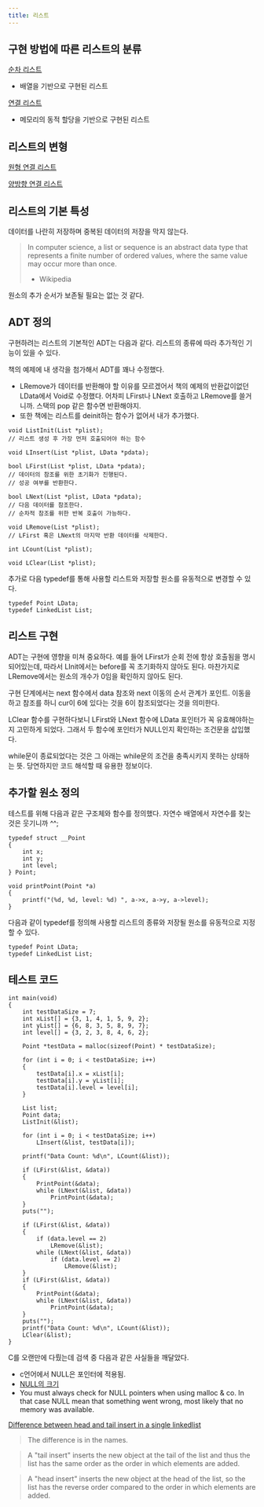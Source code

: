 ```yaml
---
title: 리스트
---
```


## 구현 방법에 따른 리스트의 분류

[순차 리스트](array-list)

- 배열을 기반으로 구현된 리스트

[연결 리스트](linked-list)

- 메모리의 동적 할당을 기반으로 구현된 리스트

## 리스트의 변형

[원형 연결 리스트](circular-linked-list)

[양방향 연결 리스트](double-linked-list)

## 리스트의 기본 특성

데이터를 나란히 저장하며 중복된 데이터의 저장을 막지 않는다. 

> In computer science, a list or sequence is an abstract data type that represents a finite number of ordered values, where the same value may occur more than once.
> - Wikipedia

원소의 추가 순서가 보존될 필요는 없는 것 같다. 

## ADT 정의

구현하려는 리스트의 기본적인 ADT는 다음과 같다. 리스트의 종류에 따라 추가적인 기능이 있을 수 있다. 

책의 예제에 내 생각을 첨가해서 ADT를 꽤나 수정했다. 

- LRemove가 데이터를 반환해야 할 이유를 모르겠어서 책의 예제의 반환값이없던 LData에서 Void로 수정했다. 어차피 LFirst나 LNext 호출하고 LRemove를 쓸거니까. 스택의 pop 같은 함수면 반환해야지. 
- 또한 책에는 리스트를 deinit하는 함수가 없어서 내가 추가했다.

``` {class="language-c"}
void ListInit(List *plist);
// 리스트 생성 후 가장 먼저 호출되어야 하는 함수

void LInsert(List *plist, LData *pdata);

bool LFirst(List *plist, LData *pdata);
// 데이터의 참조를 위한 초기화가 진행된다.
// 성공 여부를 반환한다.

bool LNext(List *plist, LData *pdata);
// 다음 데이터를 참조한다. 
// 순차적 참조를 위한 반복 호출이 가능하다.

void LRemove(List *plist);
// LFirst 혹은 LNext의 마지막 반환 데이터를 삭제한다. 

int LCount(List *plist);

void LClear(List *plist);
```

추가로 다음 typedef를 통해 사용할 리스트와 저장할 원소를 유동적으로 변경할 수 있다. 

``` {class="language-c"}
typedef Point LData;
typedef LinkedList List;
```

## 리스트 구현

ADT는 구현에 영향을 미쳐 중요하다. 예를 들어 LFirst가 순회 전에 항상 호출됨을 명시되어있는데, 따라서 LInit에서는 before를 꼭 초기화하지 않아도 된다. 마찬가지로 LRemove에서는 원소의 개수가 0임을 확인하지 않아도 된다. 

구현 단계에서는 next 함수에서 data 참조와 next 이동의 순서 관계가 포인트. 이동을 하고 참조를 하니 cur이 6에 있다는 것을 6이 참조되었다는 것을 의미한다. 

LClear 함수를 구현하다보니 LFirst와 LNext 함수에 LData 포인터가 꼭 유효해야하는지 고민하게 되었다. 그래서 두 함수에 포인터가 NULL인지 확인하는 조건문을 삽입했다. 

while문이 종료되었다는 것은 그 아래는 while문의 조건을 충족시키지 못하는 상태하는 뜻. 당연하지만 코드 해석할 때 유용한 정보이다. 

## 추가할 원소 정의

테스트를 위해 다음과 같은 구조체와 함수를 정의했다. 자연수 배열에서 자연수를 찾는 것은 웃기니까 ^^;

``` {class="language-c"}
typedef struct __Point
{
    int x;
    int y;
    int level;
} Point;

void printPoint(Point *a)
{
    printf("(%d, %d, level: %d) ", a->x, a->y, a->level);
}
```

다음과 같이 typedef를 정의해 사용할 리스트의 종류와 저장될 원소를 유동적으로 지정할 수 있다. 

``` {class="language-c"}
typedef Point LData;
typedef LinkedList List;
```

## 테스트 코드

``` {class="language-c"}
int main(void)
{
    int testDataSize = 7;
    int xList[] = {3, 1, 4, 1, 5, 9, 2};
    int yList[] = {6, 8, 3, 5, 8, 9, 7};
    int level[] = {3, 2, 3, 8, 4, 6, 2};

    Point *testData = malloc(sizeof(Point) * testDataSize);

    for (int i = 0; i < testDataSize; i++)
    {
        testData[i].x = xList[i];
        testData[i].y = yList[i];
        testData[i].level = level[i];
    }

    List list;
    Point data;
    ListInit(&list);

    for (int i = 0; i < testDataSize; i++)
        LInsert(&list, testData[i]);

    printf("Data Count: %d\n", LCount(&list));

    if (LFirst(&list, &data))
    {
        PrintPoint(&data);
        while (LNext(&list, &data))
            PrintPoint(&data);
    }
    puts("");

    if (LFirst(&list, &data))
    {
        if (data.level == 2)
            LRemove(&list);
        while (LNext(&list, &data))
            if (data.level == 2)
                LRemove(&list);
    }
    if (LFirst(&list, &data))
    {
        PrintPoint(&data);
        while (LNext(&list, &data))
            PrintPoint(&data);
    }
    puts("");
    printf("Data Count: %d\n", LCount(&list));
    LClear(&list);
}
```

C를 오랜만에 다뤘는데 검색 중 다음과 같은 사실들을 깨달았다. 

- c언어에서 NULL은 포인터에 적용됨.
- [NULL의 크기](https://stackoverflow.com/questions/4141666/why-sizeof-is-equivalent-to-1-and-sizeofnull-is-equivalent-to-4-in-c-langu/4141699)
- You must always check for NULL pointers when using malloc & co. In that case NULL mean that something went wrong, most likely that no memory was available.

[Difference between head and tail insert in a single linkedlist](https://stackoverflow.com/questions/58581870/difference-between-head-and-tail-insert-in-a-single-linkedlist)

>The difference is in the names.

>A "tail insert" inserts the new object at the tail of the list and thus the list has the same order as the order in which elements are added.

>A "head insert" inserts the new object at the head of the list, so the list has the reverse order compared to the order in which elements are added.
